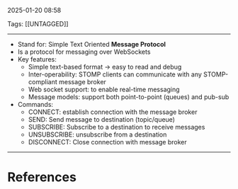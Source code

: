 2025-01-20 08:58

Tags: [[UNTAGGED]]

---

- Stand for: Simple Text Oriented **Message Protocol**
- Is a protocol for messaging  over WebSockets
- Key features:
	- Simple text-based format -> easy to read and debug
	- Inter-operability: STOMP clients can communicate with any STOMP-compliant message broker
	- Web socket support: to enable real-time messaging
	- Message models: support both point-to-point (queues) and pub-sub 
- Commands:
	- CONNECT: establish connection with the message broker
	- SEND: Send message to destination (topic/queue)
	- SUBSCRIBE:  Subscribe to a destination to receive messages
	- UNSUBSCRIBE: unsubscribe from a destination
	- DISCONNECT: Close connection with message broker
---
# References